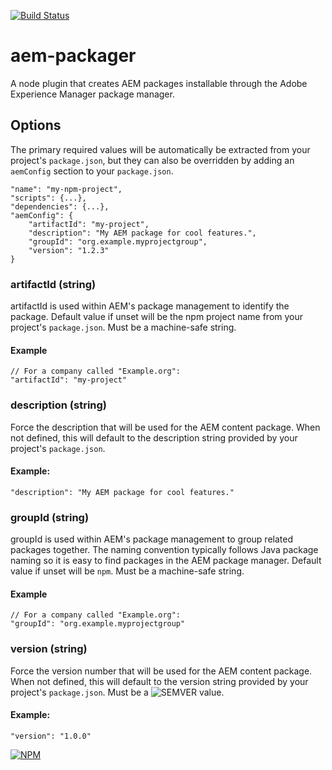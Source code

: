 [![Build Status](https://travis-ci.org/amclin/aem-packager.svg?branch=master)](https://travis-ci.org/amclin/aem-packager)
# aem-packager
A node plugin that creates AEM packages installable through the Adobe Experience Manager package manager.

## Options
The primary required values will be automatically be extracted from your project's `package.json`, but they can also be overridden by adding an `aemConfig` section to your `package.json`.

```
"name": "my-npm-project",
"scripts": {...},
"dependencies": {...},
"aemConfig": {
    "artifactId": "my-project",
    "description": "My AEM package for cool features.",
    "groupId": "org.example.myprojectgroup",
    "version": "1.2.3"
}
```

### artifactId (string)
artifactId is used within AEM's package management to identify the package. Default value if unset will be the npm project name from your project's `package.json`. Must be a machine-safe string.

#### Example
```
// For a company called "Example.org":
"artifactId": "my-project"
```

### description (string)
Force the description that will be used for the AEM content package. When not defined, this will default to the description string provided by your project's `package.json`.

#### Example:
```
"description": "My AEM package for cool features."
```

### groupId (string)
groupId is used within AEM's package management to group related packages together. The naming convention typically follows Java package naming so it is easy to find packages in the AEM package manager. Default value if unset will be `npm`. Must be a machine-safe string.

#### Example
```
// For a company called "Example.org":
"groupId": "org.example.myprojectgroup"
```

### version (string)
Force the version number that will be used for the AEM content package. When not defined, this will default to the version string provided by your project's `package.json`. Must be a ![SEMVER](https://semver.org/) value.

#### Example:
```
"version": "1.0.0"
```

[![NPM](https://nodei.co/npm/aem-packager.png)](https://nodei.co/npm/aem-packager/)